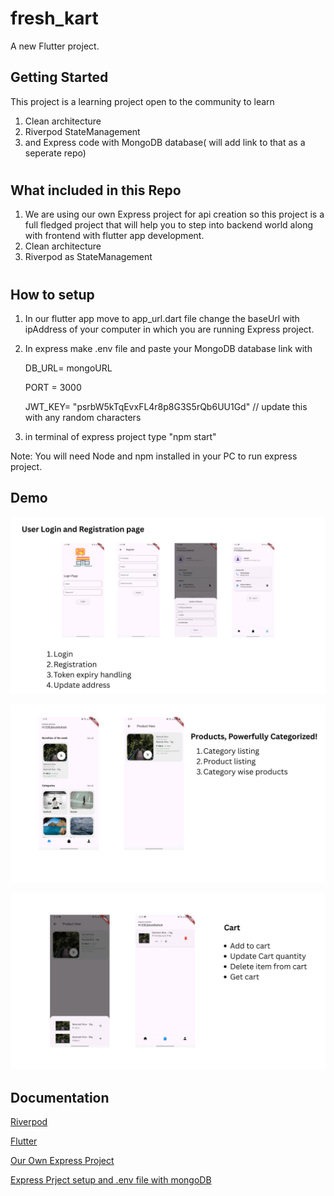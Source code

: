 # fresh_kart

A new Flutter project.

## Getting Started

This project is a learning project open to the community to learn 
1. Clean architecture
2. Riverpod StateManagement
3. and Express code with MongoDB database( will add link to that as a seperate repo)

#
## What included in this Repo

1. We are using our own Express project for api creation so this project is a full fledged project that will help you to step into backend world along with frontend with flutter app development.
2. Clean architecture
3. Riverpod as StateManagement

#
##  How to setup

1. In our flutter app move to app_url.dart file change the baseUrl with ipAddress of your computer in which you are running Express project.

2. In express make .env file and paste your MongoDB database link with 

     DB_URL= mongoURL

     PORT = 3000

     JWT_KEY= "psrbW5kTqEvxFL4r8p8G3S5rQb6UU1Gd" // update this with any random characters

3. in terminal of express project type 
      "npm start"

Note: You will need Node and npm installed in your PC to run express project.

## Demo

![screenshot](https://github.com/NishadAvnish/freshKart/blob/main/1.jpg)



![my-image-alt-tag ](https://github.com/NishadAvnish/freshKart/blob/main/2.jpg)


![screen](https://github.com/NishadAvnish/freshKart/blob/main/3.jpg)


## Documentation

[Riverpod](https://riverpod.dev/docs/introduction/getting_started)

[Flutter](https://flutter.dev/)

[Our Own Express Project](https://github.com/NishadAvnish/freekart_express)

[Express Prject setup and .env file with mongoDB]("https://www.youtube.com/watch?v=TYmtJu5OSJM&t=251s)

